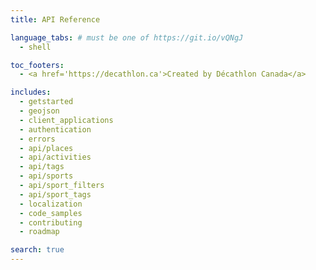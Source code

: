 ```yaml
---
title: API Reference

language_tabs: # must be one of https://git.io/vQNgJ
  - shell

toc_footers:
  - <a href='https://decathlon.ca'>Created by Décathlon Canada</a>

includes:
  - getstarted
  - geojson
  - client_applications
  - authentication
  - errors
  - api/places
  - api/activities
  - api/tags
  - api/sports
  - api/sport_filters
  - api/sport_tags
  - localization
  - code_samples
  - contributing
  - roadmap

search: true
---
```

